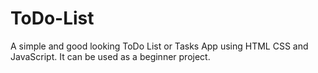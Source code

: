# ToDo-List
 A simple and good looking ToDo List or Tasks App using HTML CSS and JavaScript.
 It can be used as a beginner project.
